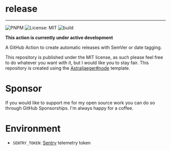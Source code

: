 # release
---
![PNPM](https://img.shields.io/badge/pnpm-%234a4a4a.svg?style=flat&logo=pnpm&logoColor=f69220)
![License: MIT](https://img.shields.io/github/license/AstralJaeger/release)
![build](https://github.com/AstralJaeger/foldersorter/actions/workflows/build.yml/badge.svg?branch=master)

**This action is currently under active development**

A GitHub Action to create automatic releases with SemVer or date tagging. 

This repository is published under the MIT license, 
as such please feel free to do whatever you want with it,
but I would like you to stay fair. 
This repository is created using the [Astraljaeger#node](https://github.com/AstralJaeger/node) template.

# Sponsor
If you would like to support me for my open source work you can do so through GitHub Sponsorships. 
I'm always happy for a coffee.

# Environment
- ``SENTRY_TOKEN``: [Sentry](https://sentry.io/) telemetry token
